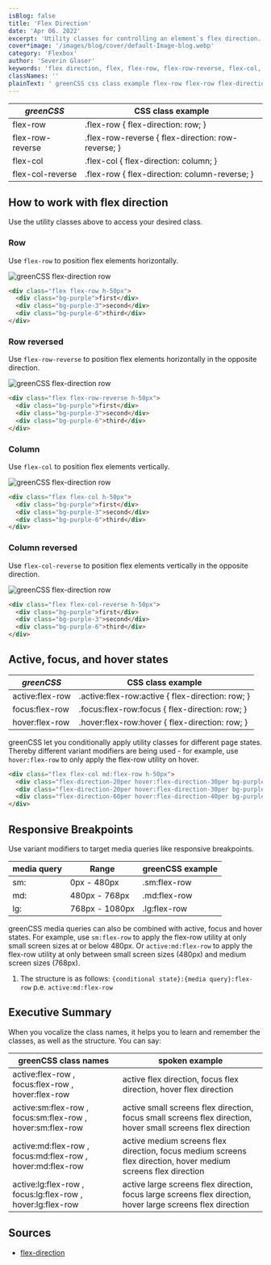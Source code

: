 ```yaml
---
isBlog: false
title: 'Flex Direction'
date: 'Apr 06. 2022'
excerpt: 'Utility classes for controlling an element`s flex direction.'
cover*image: '/images/blog/cover/default-Image-blog.webp'
category: 'Flexbox'
author: 'Severin Glaser'
keywords: 'flex direction, flex, flex-row, flex-row-reverse, flex-col, flex-col-reverse'
classNames: ''
plainText: ' greenCSS css class example flex-row flex-row flex-direction: row; flex-row-reverse flex-row-reverse flex-direction: row-reverse; flex-col flex-col flex-direction: column; flex-col-reverse flex-row flex-direction: column-reverse; how to work with flex direction use the utility classes above to access your desired class row use `flex-row` to position flex elements horizontally ! greenCSS flex-direction row images docs flex flex-direction webp?style=centerme  row reversed use `flex-row-reverse` to position flex elements horizontally in the opposite direction ! greenCSS flex-direction row images docs flex flex-direction-row-reversed webp?style=centerme  column use `flex-col` to position flex elements vertically ! greenCSS flex-direction row images docs flex flex-direction-col webp?style=centerme  column reversed use `flex-col-reverse` to position flex elements vertically in the opposite direction ! greenCSS flex-direction row images docs flex flex-direction-col-reversed webp?style=centerme  active focus and hover states greenCSS css class example active:flex-row active :flex-row:active flex-direction: row; focus:flex-row focus :flex-row:focus flex-direction: row; hover:flex-row hover :flex-row:hover flex-direction: row; greenCSS let you conditionally apply utility classes for different page states thereby different variant modifiers are being used for example use `hover:flex-row` to only apply the flex-row utility on hover  responsive breakpoints use variant modifiers to target media queries like responsive breakpoints media query range greenCSS example sm: 0px 480px sm:flex-row md: 480px 768px md:flex-row lg: 768px 1080px lg:flex-row greenCSS media queries can also be combined with active focus and hover states for example use `sm:flex-row` to apply the flex-row utility at only small screen sizes at or below 480px or `active:md:flex-row` to apply the flex-row utility at only between small screen sizes 480px and medium screen sizes 768px 1 the structure is as follows: ` conditional state : media query :flex-row` p e `active:md:flex-row` executive summary when you vocalize the class names it helps you to learn and remember the classes as well as the structure you can say: greenCSS class names spoken example active:flex-row focus:flex-row hover:flex-row active flex direction focus flex direction hover flex direction active:sm:flex-row focus:sm:flex-row hover:sm:flex-row active small screens flex direction focus small screens flex direction hover small screens flex direction active:md:flex-row focus:md:flex-row hover:md:flex-row active medium screens flex direction focus medium screens flex direction hover medium screens flex direction active:lg:flex-row focus:lg:flex-row hover:lg:flex-row active large screens flex direction focus large screens flex direction hover large screens flex direction sources flex-direction https: developer mozilla org en-us docs web css flex-direction '
---
```


| _greenCSS_       | CSS class example                                  |
| ---------------- | -------------------------------------------------- |
| flex-row         | .flex-row { flex-direction: row; }                 |
| flex-row-reverse | .flex-row-reverse { flex-direction: row-reverse; } |
| flex-col         | .flex-col { flex-direction: column; }              |
| flex-col-reverse | .flex-row { flex-direction: column-reverse; }      |

## How to work with flex direction

Use the utility classes above to access your desired class.

### Row

Use `flex-row` to position flex elements horizontally.

![greenCSS flex-direction row](/images/docs/flex/flex-direction.webp?style=centerme)

```html
<div class="flex flex-row h-50px">
  <div class="bg-purple">first</div>
  <div class="bg-purple-3">second</div>
  <div class="bg-purple-6">third</div>
</div>
```

### Row reversed

Use `flex-row-reverse` to position flex elements horizontally in the opposite direction.

![greenCSS flex-direction row](/images/docs/flex/flex-direction-row-reversed.webp?style=centerme)

```html
<div class="flex flex-row-reverse h-50px">
  <div class="bg-purple">first</div>
  <div class="bg-purple-3">second</div>
  <div class="bg-purple-6">third</div>
</div>
```

### Column

Use `flex-col` to position flex elements vertically.

![greenCSS flex-direction row](/images/docs/flex/flex-direction-col.webp?style=centerme)

```html
<div class="flex flex-col h-50px">
  <div class="bg-purple">first</div>
  <div class="bg-purple-3">second</div>
  <div class="bg-purple-6">third</div>
</div>
```

### Column reversed

Use `flex-col-reverse` to position flex elements vertically in the opposite direction.

![greenCSS flex-direction row](/images/docs/flex/flex-direction-col-reversed.webp?style=centerme)

```html
<div class="flex flex-col-reverse h-50px">
  <div class="bg-purple">first</div>
  <div class="bg-purple-3">second</div>
  <div class="bg-purple-6">third</div>
</div>
```

## Active, focus, and hover states

| _greenCSS_      | CSS class example                                 |
| --------------- | ------------------------------------------------- |
| active:flex-row | .active\:flex-row:active { flex-direction: row; } |
| focus:flex-row  | .focus\:flex-row:focus { flex-direction: row; }   |
| hover:flex-row  | .hover\:flex-row:hover { flex-direction: row; }   |

greenCSS let you conditionally apply utility classes for different page states. Thereby different variant modifiers are being used - for example, use `hover:flex-row` to only apply the flex-row utility on hover.

```html
<div class="flex flex-col md:flex-row h-50px">
  <div class="flex-direction-20per hover:flex-direction-30per bg-purple">first hover</div>
  <div class="flex-direction-20per hover:flex-direction-30per bg-purple-3">second hover</div>
  <div class="flex-direction-60per hover:flex-direction-40per bg-purple-6">third hover</div>
</div>
```

## Responsive Breakpoints

Use variant modifiers to target media queries like responsive breakpoints.

| media query | Range          | greenCSS example |
| ----------- | -------------- | ---------------- |
| sm:         | 0px - 480px    | .sm:flex-row     |
| md:         | 480px - 768px  | .md:flex-row     |
| lg:         | 768px - 1080px | .lg:flex-row     |

greenCSS media queries can also be combined with active, focus and hover states. For example, use `sm:flex-row` to apply the flex-row utility at only small screen sizes at or below 480px. Or `active:md:flex-row` to apply the flex-row utility at only between small screen sizes (480px) and medium screen sizes (768px).

1. The structure is as follows: `{conditional state}:{media query}:flex-row` p.e. `active:md:flex-row`

## Executive Summary

When you vocalize the class names, it helps you to learn and remember the classes, as well as the structure. You can say:

| greenCSS class names                                       | spoken example                                                                                                 |
| ---------------------------------------------------------- | -------------------------------------------------------------------------------------------------------------- |
| active:flex-row , focus:flex-row , hover:flex-row          | active flex direction, focus flex direction, hover flex direction                                              |
| active:sm:flex-row , focus:sm:flex-row , hover:sm:flex-row | active small screens flex direction, focus small screens flex direction, hover small screens flex direction    |
| active:md:flex-row , focus:md:flex-row , hover:md:flex-row | active medium screens flex direction, focus medium screens flex direction, hover medium screens flex direction |
| active:lg:flex-row , focus:lg:flex-row , hover:lg:flex-row | active large screens flex direction, focus large screens flex direction, hover large screens flex direction    |

## Sources

- [flex-direction](https://developer.mozilla.org/en-US/docs/Web/CSS/flex-direction)
